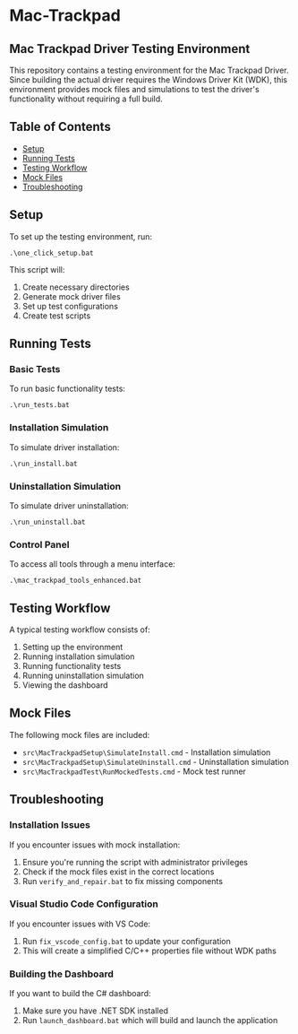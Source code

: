 # Mac-Trackpad

## Mac Trackpad Driver Testing Environment

This repository contains a testing environment for the Mac Trackpad Driver. Since building the actual driver requires the Windows Driver Kit (WDK), this environment provides mock files and simulations to test the driver's functionality without requiring a full build.

## Table of Contents

- [Setup](#setup)
- [Running Tests](#running-tests)
- [Testing Workflow](#testing-workflow)
- [Mock Files](#mock-files)
- [Troubleshooting](#troubleshooting)

## Setup

To set up the testing environment, run:

```
.\one_click_setup.bat
```

This script will:
1. Create necessary directories
2. Generate mock driver files
3. Set up test configurations
4. Create test scripts

## Running Tests

### Basic Tests

To run basic functionality tests:

```
.\run_tests.bat
```

### Installation Simulation

To simulate driver installation:

```
.\run_install.bat
```

### Uninstallation Simulation

To simulate driver uninstallation:

```
.\run_uninstall.bat
```

### Control Panel

To access all tools through a menu interface:

```
.\mac_trackpad_tools_enhanced.bat
```

## Testing Workflow

A typical testing workflow consists of:

1. Setting up the environment
2. Running installation simulation
3. Running functionality tests
4. Running uninstallation simulation
5. Viewing the dashboard

## Mock Files

The following mock files are included:

- `src\MacTrackpadSetup\SimulateInstall.cmd` - Installation simulation
- `src\MacTrackpadSetup\SimulateUninstall.cmd` - Uninstallation simulation
- `src\MacTrackpadTest\RunMockedTests.cmd` - Mock test runner

## Troubleshooting

### Installation Issues

If you encounter issues with mock installation:

1. Ensure you're running the script with administrator privileges
2. Check if the mock files exist in the correct locations
3. Run `verify_and_repair.bat` to fix missing components

### Visual Studio Code Configuration

If you encounter issues with VS Code:

1. Run `fix_vscode_config.bat` to update your configuration
2. This will create a simplified C/C++ properties file without WDK paths

### Building the Dashboard

If you want to build the C# dashboard:

1. Make sure you have .NET SDK installed
2. Run `launch_dashboard.bat` which will build and launch the application
